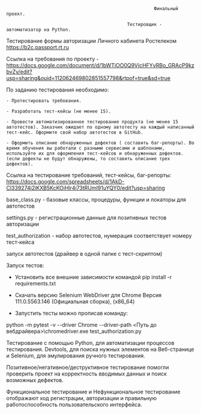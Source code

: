                                                            Финальный проект.

                                                 Тестировщик - автоматизатор на Python.


Тестирование формы авторизации Личного кабинета Ростелеком https://b2c.passport.rt.ru

Ссылка на требования по проекту - https://docs.google.com/document/d/1bWTiOO0Q9VjcHFYvRBo_GRAcP9kzbvZy/edit?usp=sharing&ouid=112062469802851557798&rtpof=true&sd=true

По заданию тестирования необходимо:

    - Протестировать требования.

    - Разработать тест-кейсы (не менее 15).

    - Провести автоматизированное тестирование продукта (не менее 15 автотестов). Заказчик ожидает по одному автотесту на каждый написанный тест-кейс. Оформите свой набор автотестов в GitHub.

    - Оформить описание обнаруженных дефектов ( составить баг-репорты). Во время обучения вы работали с разными сервисами и шаблонами, используйте их для оформления тест-кейсов и обнаруженных дефектов. (если дефекты не будут обнаружены, то составить описание трех дефектов).

Ссылка на тестирование требований, тест-кейсы, баг-репорты: https://docs.google.com/spreadsheets/d/1AkD-Cl339274j2iKXB5KcKOiHlr4i73tRUmI91uYQY0/edit?usp=sharing


base_class.py - базовые классы, процедуры, функции и локаторы для автотестов

settings.py - регистрационные данные для позитивных тестов авторизации

test_authorization - набор автотестов, нумерация соответствует номеру тест-кейса

запуск автотестов (драйвер в одной папке с тест-скриптом)


Запуск тестов:

  - Установить все внешние зависимости командой pip install -r requirements.txt

  - Скачать версию Selenium WebDriver для Chrome Версия 111.0.5563.146 (Официальная сборка), (x86_64)

  - Запустить тесты можно прописав команду:

python -m pytest -v --driver Chrome --driver-path <Путь до вебдрайвера>\chromedriver.exe test_authorization.py


Тестирование с помощью Python, для автоматизации процессов тестирования. Devtools, для поиска нужных элементов на Веб-странице и Selenium, для эмулирования ручного тестирования.

Позитивное/негативное/деструктивное тестирование помогли проверить проект на корректность вводимых данных и поиск возможных дефектов.

Функциональное тестирование и Нефункциональное тестирование отображают ход регистрации, авторизации и правильную работоспособность пользовательского интерфейса.
